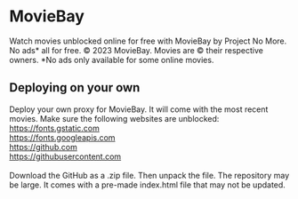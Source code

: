# MovieBay
Watch movies unblocked online for free with MovieBay by Project No More. No ads* all for free. © 2023 MovieBay. Movies are © their respective owners. *No ads only available for some online movies. 

## Deploying on your own
Deploy your own proxy for MovieBay. It will come with the most recent movies. Make sure the following websites are unblocked:<br>
https://fonts.gstatic.com<br>
https://fonts.googleapis.com<br>
https://github.com<br>
https://githubusercontent.com<br>
<Br>
  Download the GitHub as a .zip file. Then unpack the file. The repository may be large. It comes with a pre-made index.html file that may not be updated.
